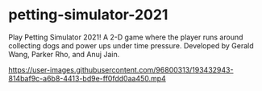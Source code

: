 # petting-simulator-2021
Play Petting Simulator 2021! A 2-D game where the player runs around collecting dogs and power ups under time pressure. Developed by Gerald Wang, Parker Rho, and Anuj Jain.


https://user-images.githubusercontent.com/96800313/193432943-814baf9c-a6b8-4413-bd9e-ff0fdd0aa450.mp4

